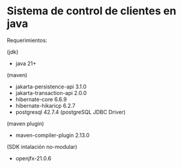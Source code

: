 # Sistema de control de clientes en java #

Requerimientos:

(jdk)

- java 21+

(maven)

- jakarta-persistence-api 3.1.0
- jakarta-transaction-api 2.0.0
- hibernate-core 6.6.9
- hibernate-hikaricp 6.2.7
- postgresql 42.7.4 (postgreSQL JDBC Driver)

(maven plugin)

- maven-compiler-plugin 2.13.0

(SDK intalación no-modular)

- openjfx-21.0.6